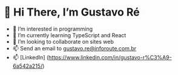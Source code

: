 # 👋 Hi There, I’m Gustavo Ré 
- 👀 I’m interested in programming
- 🌱 I’m currently learning TypeScript and React 
- 💞️ I’m looking to collaborate on sites web
- 📫 Send an email to gustavo.re@inforoute.com.br
- 📫 [LinkedIn] (https://www.linkedin.com/in/gustavo-r%C3%A9-6a542a215/)
